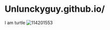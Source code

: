 # Unlunckyguy.github.io/
I am turtle
![114201553](https://user-images.githubusercontent.com/114201553/197105813-d684f37e-d8aa-4f8f-a0ff-2b56ca0bf64c.png)
